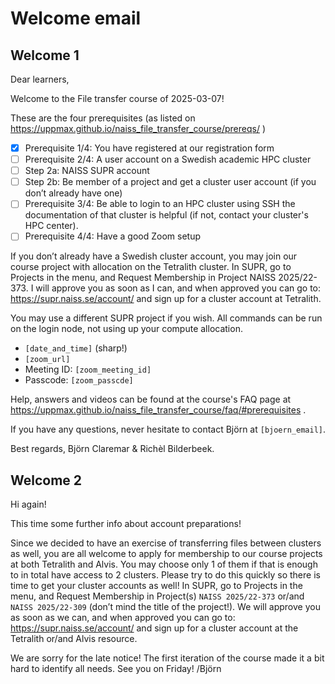 # Welcome email

## Welcome 1

Dear learners,

Welcome to the File transfer course of 2025-03-07!

These are the four prerequisites (as listed on https://uppmax.github.io/naiss_file_transfer_course/prereqs/ )

- [x] Prerequisite 1/4: You have registered at our registration form
- [ ] Prerequisite 2/4: A user account on a Swedish academic HPC cluster
- [ ] Step 2a: NAISS SUPR account
- [ ] Step 2b: Be member of a project and get a cluster user account (if you don’t already have one)
- [ ] Prerequisite 3/4: Be able to login to an HPC cluster using SSH
  the documentation of that cluster is helpful (if not, contact your cluster's HPC center).
- [ ] Prerequisite 4/4: Have a good Zoom setup

If you don’t already have a Swedish cluster account, you may join our course project with allocation on the Tetralith cluster.
In SUPR, go to Projects in the menu, and Request Membership in Project NAISS 2025/22-373.
I will approve you as soon as I can, and when approved you can go to:  https://supr.naiss.se/account/ and sign up for a cluster account at Tetralith.
 
You may use a different SUPR project if you wish. All commands can be run on the login node, not using up your compute allocation.

- `[date_and_time]` (sharp!)
- `[zoom_url]` 
- Meeting ID: `[zoom_meeting_id]` 
- Passcode: `[zoom_passcde]` 

Help, answers and videos can be found at the course's FAQ page at https://uppmax.github.io/naiss_file_transfer_course/faq/#prerequisites .

If you have any questions, never hesitate to contact Björn at `[bjoern_email]`.
 
Best regards,
Björn Claremar & Richèl Bilderbeek.


## Welcome 2

Hi again!

This time some further info about account preparations!

Since we decided to have an exercise of transferring files between clusters as well, you are all welcome to apply for membership to our course projects at both Tetralith and Alvis.
You may choose only 1 of them if that is enough to in total have access to 2 clusters.
Please try to do this quickly so there is time to get your cluster accounts as well!
In SUPR, go to Projects in the menu, and Request Membership in Project(s) `NAISS 2025/22-373` or/and `NAISS 2025/22-309` (don’t mind the title of the project!).
We will approve you as soon as we can, and when approved you can go to:  https://supr.naiss.se/account/ and sign up for a cluster account at the Tetralith or/and Alvis resource.
 
We are sorry for the late notice! The first iteration of the course made it a bit hard to identify all needs.
See you on Friday!
/Björn
